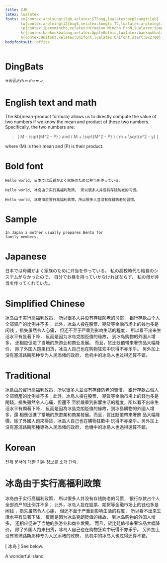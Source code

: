```yaml
---
title: CJK
latex: lualatex
fonts: cn{contex:arplsungtilgb,xelatex:STSong,lualatex:arplsungtilgb}
       tw{contex:arplmingti2lbig5,xelatex:Songti TC,lualatex:arplmingti2lbig5}
       jp{contex:ipaexmincho,xelatex:Hiragino Mincho ProN,lualatex:ipaexmincho}
       kr{contex:baekmukbatang,xelatex:AppleGothic,lualatex:baekmukbatang}
       A{contex:Unifont,xelatex:Unifont,lualatex:Unifont,start:0x2700}
bodyfontsuit: office
---
```



# DingBats

✈✉✌✍✎✏✐✑✒✓

# English text and math

The &b{mean-product formula} allows us to 
directly compute the value of
two numbers if we know the mean 
and product of these two numbers. Specifically,
the two numbers are:

> \( M - \sqrt{M^2 - P} \) and
> \( M + \sqrt{M^2 - P} \)
> \( m + \sqrt{x^2 - y} \)

where \(M\) is their mean and \(P\) is their product.


# Bold font

```par{fontstyle:b}
Hello world, 日本では母親がよく家族のために弁当を作っている。
```

```par{fontstyle:b,width:40}
Hello world, 冰岛由于实行高福利政策， 所以很多人并没有存钱防老的习惯。
```

```par{fontstyle:b,width:40}
Hello world, 冰島由於實行高福利政策，所以很多人並沒有存錢防老的習慣。
```



# Sample

    In Japan a mother usually prepares Bento for 
    family members.

# Japanese

日本では母親がよく家族のために弁当を作っている。
私の高校時代も給食のシステムがなかったので、
自分でお昼を持っていかなければならず、
私の母が弁当を作ってくれていた。


# Simplified Chinese
 
冰岛由于实行高福利政策，
所以很多人并没有存钱防老的习惯，
银行存款占个人全部资产的比例并不多；
此外，冰岛人投在股票、期货等金融市场上的钱也多是闲钱
，损失虽然令人心痛，
但还不至于严重到影响生活的程度，
所以看不出来生活水平有显著下降，
反而是因为冰岛克朗贬值的缘故，
到冰岛购物的外国人增多，
还相应促进了当地的旅游业和商业发展。
而且，货比贬值带来奢饰品大幅降价，
除了外国人跑来扫货，冰岛人自己也在购物狂欢中玩得不亦乐乎。
另外加上没有塞浦路斯那种专为人民添堵的政府，
危机中的冰岛人也过得还算不错。

# Traditional

冰島由於實行高福利政策，所以很多人並沒有存錢防老的習慣，
銀行存款占個人全部資產的比例並不多；此外，冰島人投在股票、
期貨等金融市場上的錢也多是閑錢，損失雖然令人心痛，但還不
至於嚴重到影響生活的程度，所以看不出來生活水平有顯著下降，
反而是因為冰島克朗貶值的緣故，到冰島購物的外國人增多，還
相應促進了當地的旅遊業和商業發展。而且，貨比貶值帶來奢飾
品大幅降價，除了外國人跑來掃貨，冰島人自己也在購物狂歡中
玩得不亦樂乎。另外加上沒有塞浦路斯那種專為人民添堵的政府，
危機中的冰島人也過得還算不錯。

# Korean 

전체 문서에 대한 기본 정보를 소개 단락.

# 冰岛由于实行高福利政策

冰岛由于实行高福利政策，
所以很多人并没有存钱防老的习惯，
银行存款占个人全部资产的比例并不多；
此外，冰岛人投在股票、期货等金融市场上的钱也多是闲钱
，损失虽然令人心痛，
但还不至于严重到影响生活的程度，
所以看不出来生活水平有显著下降，
反而是因为冰岛克朗贬值的缘故，
到冰岛购物的外国人增多，
还相应促进了当地的旅游业和商业发展。
而且，货比贬值带来奢饰品大幅降价，
除了外国人跑来扫货，冰岛人自己也在购物狂欢中玩得不亦乐乎。
另外加上没有塞浦路斯那种专为人民添堵的政府，
危机中的冰岛人也过得还算不错。

[ 冰岛 ]
See below.

A wonderful island.

